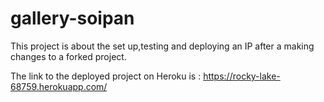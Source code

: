# gallery-soipan

This project is about the set up,testing and deploying an IP after a making changes to a forked project. 

The link to the deployed project on Heroku is : https://rocky-lake-68759.herokuapp.com/
